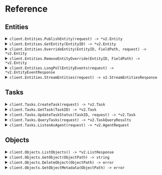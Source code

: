 # Reference
## Entities
<details><summary><code>client.Entities.PublishEntity(request) -> *v2.Entity</code></summary>
<dl>
<dd>

#### 📝 Description

<dl>
<dd>

<dl>
<dd>

Publish an entity for ingest into the Entities API. Entities created with this method are "owned" by the originator: other sources, 
such as the UI, may not edit or delete these entities. The server validates entities at API call time and 
returns an error if the entity is invalid.

An entity ID must be provided when calling this endpoint. If the entity referenced by the entity ID does not exist
then it will be created. Otherwise the entity will be updated. An entity will only be updated if its
provenance.sourceUpdateTime is greater than the provenance.sourceUpdateTime of the existing entity.
</dd>
</dl>
</dd>
</dl>

#### 🔌 Usage

<dl>
<dd>

<dl>
<dd>

```go
client.Entities.PublishEntity(
        context.TODO(),
        &v2.Entity{},
    )
}
```
</dd>
</dl>
</dd>
</dl>

#### ⚙️ Parameters

<dl>
<dd>

<dl>
<dd>

**request:** `*v2.Entity` 
    
</dd>
</dl>
</dd>
</dl>


</dd>
</dl>
</details>

<details><summary><code>client.Entities.GetEntity(EntityID) -> *v2.Entity</code></summary>
<dl>
<dd>

#### 🔌 Usage

<dl>
<dd>

<dl>
<dd>

```go
client.Entities.GetEntity(
        context.TODO(),
        "entityId",
    )
}
```
</dd>
</dl>
</dd>
</dl>

#### ⚙️ Parameters

<dl>
<dd>

<dl>
<dd>

**entityID:** `string` — ID of the entity to return
    
</dd>
</dl>
</dd>
</dl>


</dd>
</dl>
</details>

<details><summary><code>client.Entities.OverrideEntity(EntityID, FieldPath, request) -> *v2.Entity</code></summary>
<dl>
<dd>

#### 📝 Description

<dl>
<dd>

<dl>
<dd>

Only fields marked with overridable can be overridden. Please refer to our documentation to see the comprehensive
list of fields that can be overridden. The entity in the request body should only have a value set on the field 
specified in the field path parameter. Field paths are rooted in the base entity object and must be represented 
using lower_snake_case. Do not include "entity" in the field path.

Note that overrides are applied in an eventually consistent manner. If multiple overrides are created 
concurrently for the same field path, the last writer wins.
</dd>
</dl>
</dd>
</dl>

#### 🔌 Usage

<dl>
<dd>

<dl>
<dd>

```go
client.Entities.OverrideEntity(
        context.TODO(),
        "entityId",
        "mil_view.disposition",
        &v2.EntityOverride{},
    )
}
```
</dd>
</dl>
</dd>
</dl>

#### ⚙️ Parameters

<dl>
<dd>

<dl>
<dd>

**entityID:** `string` — The unique ID of the entity to override
    
</dd>
</dl>

<dl>
<dd>

**fieldPath:** `string` — fieldPath to override
    
</dd>
</dl>

<dl>
<dd>

**entity:** `*v2.Entity` 

The entity containing the overridden fields. The service will extract the overridable fields from 
the object and ignore all other fields.
    
</dd>
</dl>

<dl>
<dd>

**provenance:** `*v2.Provenance` — Additional information about the source of the override.
    
</dd>
</dl>
</dd>
</dl>


</dd>
</dl>
</details>

<details><summary><code>client.Entities.RemoveEntityOverride(EntityID, FieldPath) -> *v2.Entity</code></summary>
<dl>
<dd>

#### 📝 Description

<dl>
<dd>

<dl>
<dd>

This operation clears the override value from the specified field path on the entity.
</dd>
</dl>
</dd>
</dl>

#### 🔌 Usage

<dl>
<dd>

<dl>
<dd>

```go
client.Entities.RemoveEntityOverride(
        context.TODO(),
        "entityId",
        "mil_view.disposition",
    )
}
```
</dd>
</dl>
</dd>
</dl>

#### ⚙️ Parameters

<dl>
<dd>

<dl>
<dd>

**entityID:** `string` — The unique ID of the entity to undo an override from.
    
</dd>
</dl>

<dl>
<dd>

**fieldPath:** `string` — The fieldPath to clear overrides from.
    
</dd>
</dl>
</dd>
</dl>


</dd>
</dl>
</details>

<details><summary><code>client.Entities.LongPollEntityEvents(request) -> *v2.EntityEventResponse</code></summary>
<dl>
<dd>

#### 📝 Description

<dl>
<dd>

<dl>
<dd>

This is a long polling API that will first return all pre-existing data and then return all new data as
it becomes available. If you want to start a new polling session then open a request with an empty
'sessionToken' in the request body. The server will return a new session token in the response.
If you want to retrieve the next batch of results from an existing polling session then send the session
token you received from the server in the request body. If no new data is available then the server will
hold the connection open for up to 5 minutes. After the 5 minute timeout period, the server will close the 
connection with no results and you may resume polling with the same session token. If your session falls behind 
more than 3x the total number of entities in the environment, the server will terminate your session. 
In this case you must start a new session by sending a request with an empty session token.
</dd>
</dl>
</dd>
</dl>

#### 🔌 Usage

<dl>
<dd>

<dl>
<dd>

```go
client.Entities.LongPollEntityEvents(
        context.TODO(),
        &v2.EntityEventRequest{
            SessionToken: "sessionToken",
        },
    )
}
```
</dd>
</dl>
</dd>
</dl>

#### ⚙️ Parameters

<dl>
<dd>

<dl>
<dd>

**sessionToken:** `string` — Long-poll session identifier. Leave empty to start a new polling session.
    
</dd>
</dl>

<dl>
<dd>

**batchSize:** `*int` — Maximum size of response batch. Defaults to 100. Must be between 1 and 2000 (inclusive).
    
</dd>
</dl>
</dd>
</dl>


</dd>
</dl>
</details>

<details><summary><code>client.Entities.StreamEntities(request) -> v2.StreamEntitiesResponse</code></summary>
<dl>
<dd>

#### 📝 Description

<dl>
<dd>

<dl>
<dd>

Establishes a persistent connection to stream entity events as they occur.
</dd>
</dl>
</dd>
</dl>

#### 🔌 Usage

<dl>
<dd>

<dl>
<dd>

```go
client.Entities.StreamEntities(
        context.TODO(),
        &v2.EntityStreamRequest{},
    )
}
```
</dd>
</dl>
</dd>
</dl>

#### ⚙️ Parameters

<dl>
<dd>

<dl>
<dd>

**heartbeatIntervalMs:** `*int` — at what interval to send heartbeat events, defaults to 30s.
    
</dd>
</dl>

<dl>
<dd>

**preExistingOnly:** `*bool` — only stream pre-existing entities in the environment and then close the connection, defaults to false.
    
</dd>
</dl>

<dl>
<dd>

**componentsToInclude:** `[]string` — list of components to include, leave empty to include all components.
    
</dd>
</dl>
</dd>
</dl>


</dd>
</dl>
</details>

## Tasks
<details><summary><code>client.Tasks.CreateTask(request) -> *v2.Task</code></summary>
<dl>
<dd>

#### 📝 Description

<dl>
<dd>

<dl>
<dd>

Submit a request to create a task and schedule it for delivery. Tasks, once delivered, will 
be asynchronously updated by their destined agent. 
</dd>
</dl>
</dd>
</dl>

#### 🔌 Usage

<dl>
<dd>

<dl>
<dd>

```go
client.Tasks.CreateTask(
        context.TODO(),
        &v2.TaskCreation{},
    )
}
```
</dd>
</dl>
</dd>
</dl>

#### ⚙️ Parameters

<dl>
<dd>

<dl>
<dd>

**taskID:** `*string` 

If non-empty, will set the requested Task ID, otherwise will generate a new random
GUID. Will reject if supplied Task ID does not match [A-Za-z0-9_-.]{5,36}.
    
</dd>
</dl>

<dl>
<dd>

**displayName:** `*string` — Human readable display name for this Task, should be short (<100 chars).
    
</dd>
</dl>

<dl>
<dd>

**description:** `*string` — Longer, free form human readable description of this Task.
    
</dd>
</dl>

<dl>
<dd>

**specification:** `*v2.GoogleProtobufAny` — Full set of task parameters.
    
</dd>
</dl>

<dl>
<dd>

**author:** `*v2.Principal` 
    
</dd>
</dl>

<dl>
<dd>

**relations:** `*v2.Relations` 

Any relationships associated with this Task, such as a parent Task or an assignee
this Task is designated to for execution.
    
</dd>
</dl>

<dl>
<dd>

**isExecutedElsewhere:** `*bool` 

If set, then the service will not trigger execution of this task on an agent. Useful
for when ingesting tasks from an external system that is triggering execution of tasks
on agents.
    
</dd>
</dl>

<dl>
<dd>

**initialEntities:** `[]*v2.TaskEntity` 

Indicates an initial set of entities that can be used to execute an entity aware
task. For example, an entity Objective, an entity Keep In Zone, etc.
    
</dd>
</dl>
</dd>
</dl>


</dd>
</dl>
</details>

<details><summary><code>client.Tasks.GetTask(TaskID) -> *v2.Task</code></summary>
<dl>
<dd>

#### 🔌 Usage

<dl>
<dd>

<dl>
<dd>

```go
client.Tasks.GetTask(
        context.TODO(),
        "taskId",
    )
}
```
</dd>
</dl>
</dd>
</dl>

#### ⚙️ Parameters

<dl>
<dd>

<dl>
<dd>

**taskID:** `string` — ID of task to return
    
</dd>
</dl>
</dd>
</dl>


</dd>
</dl>
</details>

<details><summary><code>client.Tasks.UpdateTaskStatus(TaskID, request) -> *v2.Task</code></summary>
<dl>
<dd>

#### 📝 Description

<dl>
<dd>

<dl>
<dd>

Update the status of a task.
</dd>
</dl>
</dd>
</dl>

#### 🔌 Usage

<dl>
<dd>

<dl>
<dd>

```go
client.Tasks.UpdateTaskStatus(
        context.TODO(),
        "taskId",
        &v2.TaskStatusUpdate{},
    )
}
```
</dd>
</dl>
</dd>
</dl>

#### ⚙️ Parameters

<dl>
<dd>

<dl>
<dd>

**taskID:** `string` — ID of task to update status of
    
</dd>
</dl>

<dl>
<dd>

**statusVersion:** `*int` 

The status version of the task to update. This version number increments to indicate the task's 
current stage in its status lifecycle. Specifically, whenever a task's status updates, the status 
version increments by one. Any status updates received with a lower status version number than what 
is known are considered stale and ignored.
    
</dd>
</dl>

<dl>
<dd>

**newStatus:** `*v2.TaskStatus` — The new status of the task.
    
</dd>
</dl>

<dl>
<dd>

**author:** `*v2.Principal` 
    
</dd>
</dl>
</dd>
</dl>


</dd>
</dl>
</details>

<details><summary><code>client.Tasks.QueryTasks(request) -> *v2.TaskQueryResults</code></summary>
<dl>
<dd>

#### 📝 Description

<dl>
<dd>

<dl>
<dd>

Query for tasks by a specified search criteria.
</dd>
</dl>
</dd>
</dl>

#### 🔌 Usage

<dl>
<dd>

<dl>
<dd>

```go
client.Tasks.QueryTasks(
        context.TODO(),
        &v2.TaskQuery{},
    )
}
```
</dd>
</dl>
</dd>
</dl>

#### ⚙️ Parameters

<dl>
<dd>

<dl>
<dd>

**pageToken:** `*string` — If set, returns results starting from the given pageToken.
    
</dd>
</dl>

<dl>
<dd>

**parentTaskID:** `*string` 

If present matches Tasks with this parent Task ID.
Note: this is mutually exclusive with all other query parameters, i.e., either provide parent Task ID, or
any of the remaining parameters, but not both.
    
</dd>
</dl>

<dl>
<dd>

**statusFilter:** `*v2.TaskQueryStatusFilter` 
    
</dd>
</dl>

<dl>
<dd>

**updateTimeRange:** `*v2.TaskQueryUpdateTimeRange` — If provided, only provides Tasks updated within the time range.
    
</dd>
</dl>
</dd>
</dl>


</dd>
</dl>
</details>

<details><summary><code>client.Tasks.ListenAsAgent(request) -> *v2.AgentRequest</code></summary>
<dl>
<dd>

#### 📝 Description

<dl>
<dd>

<dl>
<dd>

This is a long polling API that will block until a new task is ready for delivery. If no new task is 
available then the server will hold on to your request for up to 5 minutes, after that 5 minute timeout 
period you will be expected to reinitiate a new request.
</dd>
</dl>
</dd>
</dl>

#### 🔌 Usage

<dl>
<dd>

<dl>
<dd>

```go
client.Tasks.ListenAsAgent(
        context.TODO(),
        &v2.AgentListener{},
    )
}
```
</dd>
</dl>
</dd>
</dl>

#### ⚙️ Parameters

<dl>
<dd>

<dl>
<dd>

**agentSelector:** `*v2.EntityIDsSelector` — Selector criteria to determine which Agent Tasks the agent receives
    
</dd>
</dl>
</dd>
</dl>


</dd>
</dl>
</details>

## Objects
<details><summary><code>client.Objects.ListObjects() -> *v2.ListResponse</code></summary>
<dl>
<dd>

#### 📝 Description

<dl>
<dd>

<dl>
<dd>

Lists objects in your environment. You can define a prefix to list a subset of your objects. If you do not set a prefix, Lattice returns all available objects. By default this endpoint will list local objects only.
</dd>
</dl>
</dd>
</dl>

#### 🔌 Usage

<dl>
<dd>

<dl>
<dd>

```go
client.Objects.ListObjects(
        context.TODO(),
        &v2.ListObjectsRequest{
            Prefix: v2.String(
                "prefix",
            ),
            SinceTimestamp: v2.Time(
                v2.MustParseDateTime(
                    "2024-01-15T09:30:00Z",
                ),
            ),
            PageToken: v2.String(
                "pageToken",
            ),
            AllObjectsInMesh: v2.Bool(
                true,
            ),
        },
    )
}
```
</dd>
</dl>
</dd>
</dl>

#### ⚙️ Parameters

<dl>
<dd>

<dl>
<dd>

**prefix:** `*string` — Filters the objects based on the specified prefix path. If no path is specified, all objects are returned.
    
</dd>
</dl>

<dl>
<dd>

**sinceTimestamp:** `*time.Time` — Sets the age for the oldest objects to query across the environment.
    
</dd>
</dl>

<dl>
<dd>

**pageToken:** `*string` — Base64 and URL-encoded cursor returned by the service to continue paging.
    
</dd>
</dl>

<dl>
<dd>

**allObjectsInMesh:** `*bool` — Lists objects across all environment nodes in a Lattice Mesh.
    
</dd>
</dl>
</dd>
</dl>


</dd>
</dl>
</details>

<details><summary><code>client.Objects.GetObject(ObjectPath) -> string</code></summary>
<dl>
<dd>

#### 📝 Description

<dl>
<dd>

<dl>
<dd>

Fetches an object from your environment using the objectPath path parameter.
</dd>
</dl>
</dd>
</dl>

#### 🔌 Usage

<dl>
<dd>

<dl>
<dd>

```go
client.Objects.GetObject(
        context.TODO(),
        "objectPath",
        &v2.GetObjectRequest{},
    )
}
```
</dd>
</dl>
</dd>
</dl>

#### ⚙️ Parameters

<dl>
<dd>

<dl>
<dd>

**objectPath:** `string` — The path of the object to fetch.
    
</dd>
</dl>

<dl>
<dd>

**acceptEncoding:** `*v2.GetObjectRequestAcceptEncoding` — If set, Lattice will compress the response using the specified compression method. If the header is not defined, or the compression method is set to `identity`, no compression will be applied to the response.
    
</dd>
</dl>

<dl>
<dd>

**priority:** `*string` — Indicates a client's preference for the priority of the response. The value is a structured header as defined in RFC 9218. If you do not set the header, Lattice uses the default priority set for the environment. Incremental delivery directives are not supported and will be ignored.
    
</dd>
</dl>
</dd>
</dl>


</dd>
</dl>
</details>

<details><summary><code>client.Objects.DeleteObject(ObjectPath) -> error</code></summary>
<dl>
<dd>

#### 📝 Description

<dl>
<dd>

<dl>
<dd>

Deletes an object from your environment given the objectPath path parameter.
</dd>
</dl>
</dd>
</dl>

#### 🔌 Usage

<dl>
<dd>

<dl>
<dd>

```go
client.Objects.DeleteObject(
        context.TODO(),
        "objectPath",
    )
}
```
</dd>
</dl>
</dd>
</dl>

#### ⚙️ Parameters

<dl>
<dd>

<dl>
<dd>

**objectPath:** `string` — The path of the object to delete.
    
</dd>
</dl>
</dd>
</dl>


</dd>
</dl>
</details>

<details><summary><code>client.Objects.GetObjectMetadata(ObjectPath) -> error</code></summary>
<dl>
<dd>

#### 📝 Description

<dl>
<dd>

<dl>
<dd>

Returns metadata for a specified object path. Use this to fetch metadata such as object size (size_bytes), its expiry time (expiry_time), or its latest update timestamp (last_updated_at).
</dd>
</dl>
</dd>
</dl>

#### 🔌 Usage

<dl>
<dd>

<dl>
<dd>

```go
client.Objects.GetObjectMetadata(
        context.TODO(),
        "objectPath",
    )
}
```
</dd>
</dl>
</dd>
</dl>

#### ⚙️ Parameters

<dl>
<dd>

<dl>
<dd>

**objectPath:** `string` — The path of the object to query.
    
</dd>
</dl>
</dd>
</dl>


</dd>
</dl>
</details>
